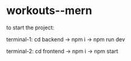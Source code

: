 # workouts--mern

to start the project:

terminal-1: cd backend -> npm i -> npm run dev

terminal-2: cd frontend -> npm i -> npm start
